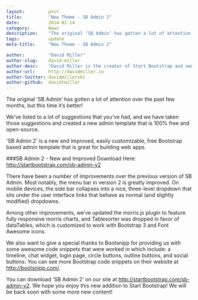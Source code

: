 ```yaml
---
layout:			post
title:			"New Theme - SB Admin 2"
date:			2014-01-14
category:		News
description:	"The original ‘SB Admin’ has gotten a lot of attention..."
tags:			update
meta-title:		"New Theme - SB Admin 2"

author:			"David Miller"
author-slug:	david-miller
author-desc:	"David Miller is the creator of Start Bootstrap and owner of Blackrock Digital. He is a front end web designer and developer working out of sunny Orlando, Florida."
author-url:		http://davidmiller.io
author-twitter:	davidmillerskt
author-github:	davidtmiller
---
```

The original ‘SB Admin’ has gotten a lot of attention over the past few months, but this time it’s better!

We’ve listed to a lot of suggestions that you’ve had, and we have taken those suggestions and created a new admin template that is 100% free and open-source.

'SB Admin 2’ is a new and improved, easily customizable, free Bootstrap based admin template that is great for building web apps.

###SB Admin 2 - New and Improved
Download Here: http://startbootstrap.com/sb-admin-v2

There have been a number of improvements over the previous version of SB Admin. Most notably, the menu bar in version 2 is greatly improved. On mobile devices, the side bar collapses into a nice, three-level dropdown that sits under the user interface links that behave as normal (and slightly modified) dropdowns.

Among other improvements, we’ve updated the morris.js plugin to feature fully responsive morris charts, and Tablesorter was dropped in favor of dataTables, which is customized to work with Bootstrap 3 and Font Awesome icons.

We also want to give a special thanks to Bootsnipp for providing us with some awesome code snippets that were worked in which include: a timeline, chat widget, login page, circle buttons, outline buttons, and social buttons. You can see more Bootstrap code snippets on their website at http://bootsnipp.com/.

You can download 'SB Admin 2’ on our site at http://startbootstrap.com/sb-admin-v2. We hope you enjoy this new addition to Start Bootstrap! We will be back soon with some more new content!